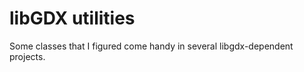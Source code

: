 libGDX utilities
================

Some classes that I figured come handy in several libgdx-dependent
projects.
